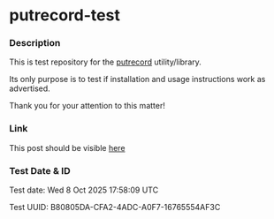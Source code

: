 # putrecord-test

### Description

This is test repository for the [putrecord](https://github.com/fry69/putrecord) utility/library.

Its only purpose is to test if installation and usage instructions work as advertised.

Thank you for your attention to this matter!

### Link

This post should be visible [here](https://whtwnd.com/testacc9123.altq.net/3m2oradwsbf2x)

### Test Date & ID

Test date: Wed  8 Oct 2025 17:58:09 UTC

Test UUID: B80805DA-CFA2-4ADC-A0F7-16765554AF3C
